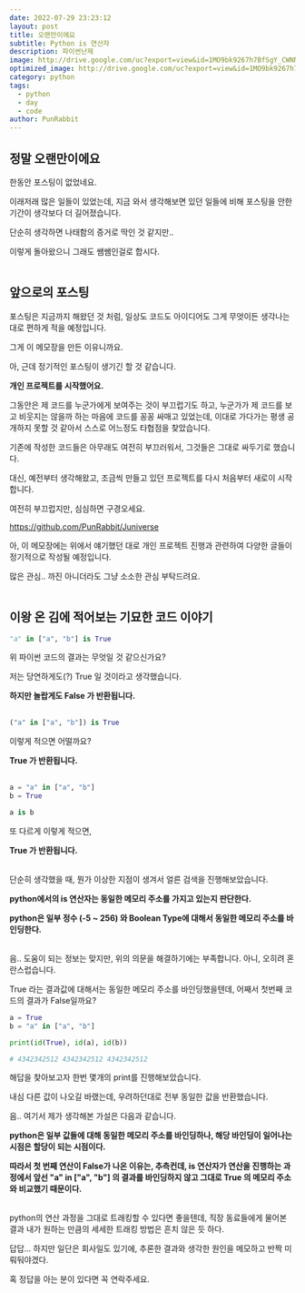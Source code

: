 ```yaml
---
date: 2022-07-29 23:23:12
layout: post
title: 오랜만이에요
subtitle: Python is 연산자
description: 파이썬난제
image: http://drive.google.com/uc?export=view&id=1MO9bk9267h7BfSgY_CWNNyCYiYhX7mri
optimized_image: http://drive.google.com/uc?export=view&id=1MO9bk9267h7BfSgY_CWNNyCYiYhX7mri
category: python
tags:
  - python
  - day
  - code
author: PunRabbit
---
```



## 정말 오랜만이에요

한동안 포스팅이 없었네요.

이래저래 많은 일들이 있었는데, 지금 와서 생각해보면 있던 일들에 비해 포스팅을 안한 기간이 생각보다 더 길어졌습니다.

단순히 생각하면 나태함의 증거로 딱인 것 같지만..

이렇게 돌아왔으니 그래도 쌤쌤인걸로 합시다. <br/><br/>


## 앞으로의 포스팅

포스팅은 지금까지 해왔던 것 처럼, 일상도 코드도 아이디어도 그게 무엇이든 생각나는대로 편하게 적을 예정입니다.

그게 이 메모장을 만든 이유니까요.

아, 근데 정기적인 포스팅이 생기긴 할 것 같습니다.

**개인 프로젝트를 시작했어요.**

그동안은 제 코드를 누군가에게 보여주는 것이 부끄럽기도 하고, 누군가가 제 코드를 보고 비웃지는 않을까 하는 마음에 코드를 꽁꽁 싸매고 있었는데, 이대로 가다가는 평생 공개하지 못할 것 같아서 스스로 어느정도 타협점을 찾았습니다.

기존에 작성한 코드들은 아무래도 여전히 부끄러워서, 그것들은 그대로 싸두기로 했습니다.

대신, 예전부터 생각해왔고, 조금씩 만들고 있던 프로젝트를 다시 처음부터 새로이 시작합니다.

여전히 부끄럽지만, 심심하면 구경오세요.

https://github.com/PunRabbit/Juniverse 

아, 이 메모장에는 위에서 얘기했던 대로 개인 프로젝트 진행과 관련하여 다양한 글들이 정기적으로 작성될 예정입니다.

많은 관심.. 까진 아니더라도 그냥 소소한 관심 부탁드려요. <br/><br/>






## 이왕 온 김에 적어보는 기묘한 코드 이야기

```python
"a" in ["a", "b"] is True
```
위 파이썬 코드의 결과는 무엇일 것 같으신가요?

저는 당연하게도(?) True 일 것이라고 생각했습니다.

**하지만 놀랍게도 False 가 반환됩니다.** <br/> <br/>

```python
("a" in ["a", "b"]) is True
```

이렇게 적으면 어떨까요?

 **True 가 반환됩니다.** <br/><br/>

```python
a = "a" in ["a", "b"]
b = True

a is b
```

또 다르게 이렇게 적으면,

 **True 가 반환됩니다.** <br/><br/>

단순히 생각했을 때, 뭔가 이상한 지점이 생겨서 얼른 검색을 진행해보았습니다.

**python에서의 is 연산자는 동일한 메모리 주소를 가지고 있는지 판단한다.**

**python은 일부 정수 (-5 ~ 256) 와 Boolean Type에 대해서 동일한 메모리 주소를 바인딩한다.** <br/><br/>

음.. 도움이 되는 정보는 맞지만, 위의 의문을 해결하기에는 부족합니다. 아니, 오히려 혼란스럽습니다.

True 라는 결과값에 대해서는 동일한 메모리 주소를 바인딩했을텐데, 어째서 첫번째 코드의 결과가 False일까요?

```python
a = True
b = "a" in ["a", "b"]

print(id(True), id(a), id(b))

# 4342342512 4342342512 4342342512
```
해답을 찾아보고자 한번 몇개의 print를 진행해보았습니다.

내심 다른 값이 나오길 바랬는데, 우려하던대로 전부 동일한 값을 반환했습니다.

음.. 여기서 제가 생각해본 가설은 다음과 같습니다.

**python은 일부 값들에 대해 동일한 메모리 주소를 바인딩하나, 해당 바인딩이 일어나는 시점은 할당이 되는 시점이다.**

**따라서 첫 번째 연산이 False가 나온 이유는, 추측컨데, is 연산자가 연산을 진행하는 과정에서 앞선 "a" in ["a", "b"] 의 결과를 바인딩하지 않고 그대로 True 의 메모리 주소와 비교했기 때문이다.** <br/><br/>

python의 연산 과정을 그대로 트래킹할 수 있다면 좋을텐데, 직장 동료들에게 물어본 결과 내가 원하는 만큼의 세세한 트래킹 방법은 흔치 않은 듯 하다.

답답... 하지만 일단은 회사일도 있기에, 추론한 결과와 생각한 원인을 메모하고 반짝 미뤄둬야겠다.

혹 정답을 아는 분이 있다면 꼭 연락주세요.

